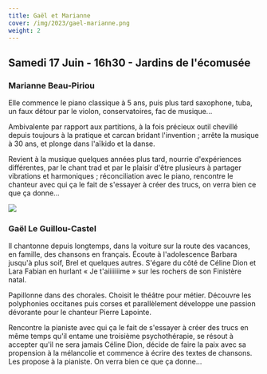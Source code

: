 ```yaml
---
title: Gaël et Marianne
cover: /img/2023/gael-marianne.png
weight: 2
---
```

## Samedi 17 Juin - 16h30 - Jardins de l'écomusée

### Marianne Beau-Piriou

Elle commence le piano classique à 5 ans, puis plus tard saxophone, tuba, un faux
détour par le violon, conservatoires, fac de musique...

Ambivalente par rapport aux partitions, à la fois précieux outil chevillé depuis toujours à la pratique et
carcan bridant l'invention ; arrête la musique à 30 ans, et plonge dans l'aïkido et la danse.

Revient à la musique quelques années plus tard, nourrie d'expériences différentes, par le chant trad et par
le plaisir d'être plusieurs à partager vibrations et harmoniques ; réconciliation avec le piano, rencontre le
chanteur avec qui ça le fait de s'essayer à créer des trucs, on verra bien ce que ça donne...

![](/img/2023/gm-7375-légère-2.jpg)

### Gaël Le Guillou-Castel

Il chantonne depuis longtemps, dans la voiture sur la route des vacances, en famille,
des chansons en français. Écoute à l'adolescence Barbara jusqu'à plus soif, Brel et quelques autres. S'égare
du côté de Céline Dion et Lara Fabian en hurlant « Je t'aiiiiiiime » sur les rochers de son Finistère natal.

Papillonne dans des chorales. Choisit le théâtre pour métier. Découvre les polyphonies occitanes puis
corses et parallèlement développe une passion dévorante pour le chanteur Pierre Lapointe. 

Rencontre la
pianiste avec qui ça le fait de s'essayer à créer des trucs en même temps qu'il entame une troisième
psychothérapie, se résout à accepter qu'il ne sera jamais Céline Dion, décide de faire la paix avec sa
propension à la mélancolie et commence à écrire des textes de chansons. Les propose à la pianiste. On
verra bien ce que ça donne...
